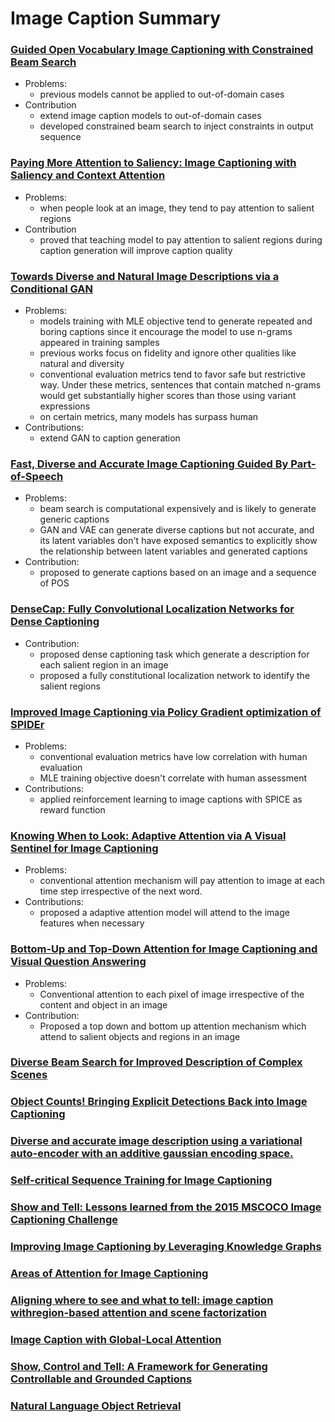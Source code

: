 # Image Caption Summary

### [Guided Open Vocabulary Image Captioning with Constrained Beam Search](https://www.aclweb.org/anthology/D17-1098.pdf)

- Problems:
  - previous models cannot be applied to out-of-domain cases
- Contribution
  - extend image caption models to out-of-domain cases
  - developed constrained beam search to inject constraints in output sequence

### [Paying More Attention to Saliency: Image Captioning with Saliency and Context Attention](https://arxiv.org/pdf/1706.08474.pdf)

- Problems:
  - when people look at an image, they tend to pay attention to salient regions
- Contribution
  - proved that teaching model to pay attention to salient regions during caption generation will improve caption quality

### [Towards Diverse and Natural Image Descriptions via a Conditional GAN](https://arxiv.org/pdf/1703.06029.pdf)

- Problems:
  - models training with MLE objective tend to generate  repeated and boring captions since it encourage the model to use n-grams appeared in training samples
  - previous works focus on fidelity and ignore other qualities like natural and diversity
  - conventional evaluation metrics tend to favor safe but restrictive way. Under these metrics, sentences that contain matched n-grams would get substantially higher scores than those using variant expressions 
  - on certain metrics, many models has surpass human
- Contributions:
  - extend GAN to caption generation

### [Fast, Diverse and Accurate Image Captioning Guided By Part-of-Speech](https://arxiv.org/pdf/1805.12589.pdf)

- Problems:
  - beam search is computational expensively and is likely to generate generic captions
  - GAN and VAE can generate diverse captions but not accurate, and its latent variables don't have exposed semantics to explicitly show the relationship between latent variables and generated captions
- Contribution:
  - proposed to generate captions based on an image and a sequence of POS

### [DenseCap: Fully Convolutional Localization Networks for Dense Captioning](https://arxiv.org/pdf/1511.07571.pdf)

- Contribution:
  - proposed  dense captioning task which generate a description for each salient region in an image
  - proposed a fully constitutional localization network to identify the salient regions

### [Improved Image Captioning via Policy Gradient optimization of SPIDEr](https://arxiv.org/pdf/1612.00370.pdf)

- Problems:
  - conventional evaluation metrics have low correlation with  human evaluation
  - MLE training objective doesn't correlate with human assessment
- Contributions:
  - applied reinforcement learning to image captions with SPICE as reward function

### [Knowing When to Look: Adaptive Attention via A Visual Sentinel for Image Captioning](https://arxiv.org/pdf/1612.01887.pdf)

- Problems:
  - conventional attention mechanism will pay attention to image at each time step irrespective of the next word.
- Contributions:
  - proposed a adaptive attention model will attend to the image features when necessary

### [Bottom-Up and Top-Down Attention for Image Captioning and Visual Question Answering](https://arxiv.org/pdf/1707.07998.pdf)

- Problems:
  - Conventional attention to each pixel of image irrespective of the content and object in an image
- Contribution:
  - Proposed a top down and bottom up attention mechanism which attend to salient objects and regions in an image

### [Diverse Beam Search for Improved Description of Complex Scenes](http://web.engr.oregonstate.edu/~leestef/pdfs/diversebeam2018aaai.pdf)

### [Object Counts! Bringing Explicit Detections Back into Image Captioning](https://www.aclweb.org/anthology/N18-1198.pdf)

### [Diverse and accurate image description using a variational auto-encoder with an additive gaussian encoding space. ](https://papers.nips.cc/paper/7158-diverse-and-accurate-image-description-using-a-variational-auto-encoder-with-an-additive-gaussian-encoding-space.pdf)

### [Self-critical Sequence Training for Image Captioning](https://arxiv.org/pdf/1612.00563.pdf)

### [Show and Tell: Lessons learned from the 2015 MSCOCO Image Captioning Challenge](https://arxiv.org/pdf/1609.06647.pdf)
### [Improving Image Captioning by Leveraging Knowledge Graphs](https://arxiv.org/pdf/1901.08942.pdf)

### [Areas of Attention for Image Captioning](https://arxiv.org/pdf/1612.01033.pdf)

### [Aligning where to see and what to tell: image caption withregion-based attention and scene factorization](https://arxiv.org/pdf/1506.06272.pdf)

### [Image Caption with Global-Local Attention](https://www.aaai.org/ocs/index.php/AAAI/AAAI17/paper/download/14880/14291)

### [Show, Control and Tell: A Framework for Generating Controllable and Grounded Captions](https://arxiv.org/pdf/1811.10652.pdf)

### [Natural Language Object Retrieval](https://arxiv.org/pdf/1511.04164.pdf)









